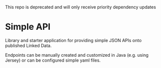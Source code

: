 This repo is deprecated and will only receive priority dependency updates

# Simple API

Library and starter application for providing simple JSON APIs onto published Linked Data.

Endpoints can be manually created and customized in Java (e.g. using Jersey) or can be configured simple yaml files.
